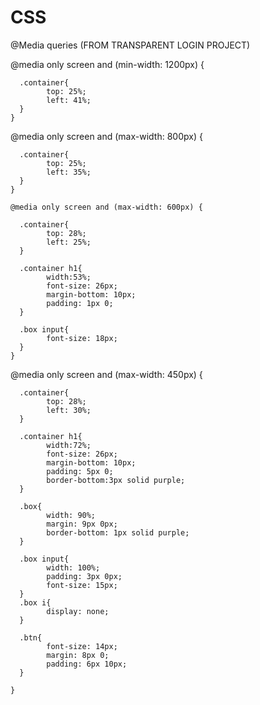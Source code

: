 # CSS

@Media queries (FROM TRANSPARENT LOGIN PROJECT)



@media only screen  and (min-width: 1200px) {
      
      .container{
            top: 25%;
            left: 41%;
      }
    }

@media only screen and (max-width: 800px) {
      
      .container{
            top: 25%;
            left: 35%;
      }   
    }

    @media only screen and (max-width: 600px) {
      
      .container{
            top: 28%;
            left: 25%;
      }

      .container h1{
            width:53%;
            font-size: 26px;
            margin-bottom: 10px;
            padding: 1px 0;
      }

      .box input{
            font-size: 18px;
      }
    }

@media only screen and (max-width: 450px) {
      
      .container{
            top: 28%;
            left: 30%;
      }

      .container h1{
            width:72%;
            font-size: 26px;
            margin-bottom: 10px;
            padding: 5px 0;
            border-bottom:3px solid purple;
      }

      .box{
            width: 90%;
            margin: 9px 0px;
            border-bottom: 1px solid purple;
      }
      
      .box input{
            width: 100%;
            padding: 3px 0px;
            font-size: 15px;
      }
      .box i{
            display: none;
      }

      .btn{
            font-size: 14px;
            margin: 8px 0;
            padding: 6px 10px;
      }
      
    }
